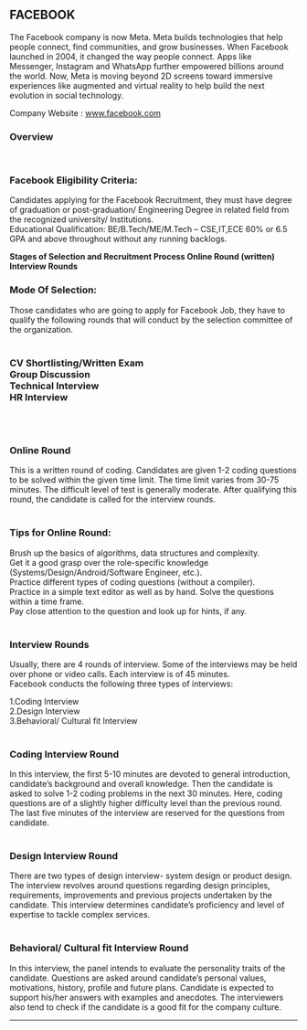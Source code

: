 <h2>FACEBOOK</h2>
The Facebook company is now Meta. Meta builds technologies that help people connect, find communities, and grow businesses. When Facebook launched in 2004, it changed the way people connect. Apps like Messenger, Instagram and WhatsApp further empowered billions around the world. Now, Meta is moving beyond 2D screens toward immersive experiences like augmented and virtual reality to help build the next evolution in social technology.

Company Website : www.facebook.com

<h3>Overview</h3><br>

<H3>Facebook Eligibility Criteria:</H3>

Candidates applying for the Facebook Recruitment, they must have degree of graduation or post-graduation/ Engineering Degree in related field from the recognized university/ Institutions.<BR>
Educational Qualification: BE/B.Tech/ME/M.Tech – CSE,IT,ECE
60% or 6.5 GPA and above throughout without any running backlogs.<BR>

<B>Stages of Selection and Recruitment Process
Online Round (written)
Interview Rounds</B><BR>

<H3>Mode Of Selection:</H3>

Those candidates who are going to apply for Facebook Job, they have to qualify the following rounds that will conduct by the selection committee of the organization.
<BR>
<BR>

<H3>
CV Shortlisting/Written Exam<BR>
Group Discussion<BR>
Technical Interview<BR>
HR Interview<BR>
</H3>
<BR>
<BR>

<H3>Online Round</H3>
This is a written round of coding. Candidates are given 1-2 coding questions to be solved within the given time limit. The time limit varies from 30-75 minutes. The difficult level of test is generally moderate. After qualifying this round, the candidate is called for the interview rounds.
<BR>
<BR>

<H3>Tips for Online Round:</H3>
Brush up the basics of algorithms, data structures and complexity.<BR>
Get it a good grasp over the role-specific knowledge (Systems/Design/Android/Software Engineer, etc.).<BR>
Practice different types of coding questions (without a compiler).<BR>
Practice in a simple text editor as well as by hand.
Solve the questions within a time frame.<BR>
Pay close attention to the question and look up for hints, if any.<BR>
<BR>

<H3>Interview Rounds</H3>
Usually, there are 4 rounds of interview. Some of the interviews may be held over phone or video calls. Each interview is of 45 minutes.
<BR>
 Facebook conducts the following three types of interviews:<BR>

1.Coding Interview<BR>
2.Design Interview<BR>
3.Behavioral/ Cultural fit Interview<BR>
<BR>


<H3>Coding Interview Round</H3>
In this interview, the first 5-10 minutes are devoted to general introduction, candidate’s background and overall knowledge. Then the candidate is asked to solve 1-2 coding problems in the next 30 minutes. Here, coding questions are of a slightly higher difficulty level than the previous round. The last five minutes of the interview are reserved for the questions from candidate.
<BR>
<BR>

<H3>Design Interview Round</H3>
There are two types of design interview- system design or product design. The interview revolves around questions regarding design principles, requirements, improvements and previous projects undertaken by the candidate. This interview determines candidate’s proficiency and level of expertise to tackle complex services.<BR><BR>


<H3>Behavioral/ Cultural fit Interview Round</H3>
In this interview, the panel intends to evaluate the personality traits of the candidate. Questions are asked around candidate’s personal values, motivations, history, profile and future plans. Candidate is expected to support his/her answers with examples and anecdotes. The interviewers also tend to check if the candidate is a good fit for the company culture.
<BR>
<HR>